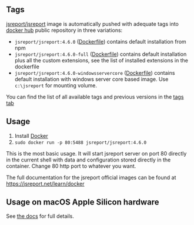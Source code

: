
Tags
----

[jsreport/jsreport](https://hub.docker.com/r/jsreport/jsreport/) image is automatically pushed with adequate tags into [docker hub](https://www.docker.com/)  public repository in three variations:
>
- `jsreport/jsreport:4.6.0` ([Dockerfile](https://github.com/jsreport/jsreport/blob/4.6.0/packages/jsreport/docker/default/Dockerfile))  contains default installation from npm
- `jsreport/jsreport:4.6.0-full` ([Dockerfile](https://github.com/jsreport/jsreport/blob/4.6.0/packages/jsreport/docker/full/Dockerfile)) contains default installation plus all the custom extensions, see the list of installed extensions in the dockerfile
- `jsreport/jsreport:4.6.0-windowsservercore` ([Dockerfile](https://github.com/jsreport/jsreport/blob/4.6.0/packages/jsreport/docker/windowsservercore/Dockerfile)) contains default installation with windows server core based image. Use `c:\jsreport` for mounting volume.

You can find the list of all available tags and previous versions in the [tags tab](https://hub.docker.com/r/jsreport/jsreport/tags/)

Usage
-----

1. Install [Docker](https://www.docker.com/)
2. `sudo docker run -p 80:5488 jsreport/jsreport:4.6.0`

This is the most basic usage. It will start jsreport server on port 80 directly in the current shell with data and configuration stored directly in the container. Change 80 http port to whatever you want.

The full documentation for the jsreport official images can be found at https://jsreport.net/learn/docker

Usage on macOS Apple Silicon hardware
--------------------------

See [the docs](https://jsreport.net/learn/docker#usage-on-macos-apple-silicon-hardware) for full details.

